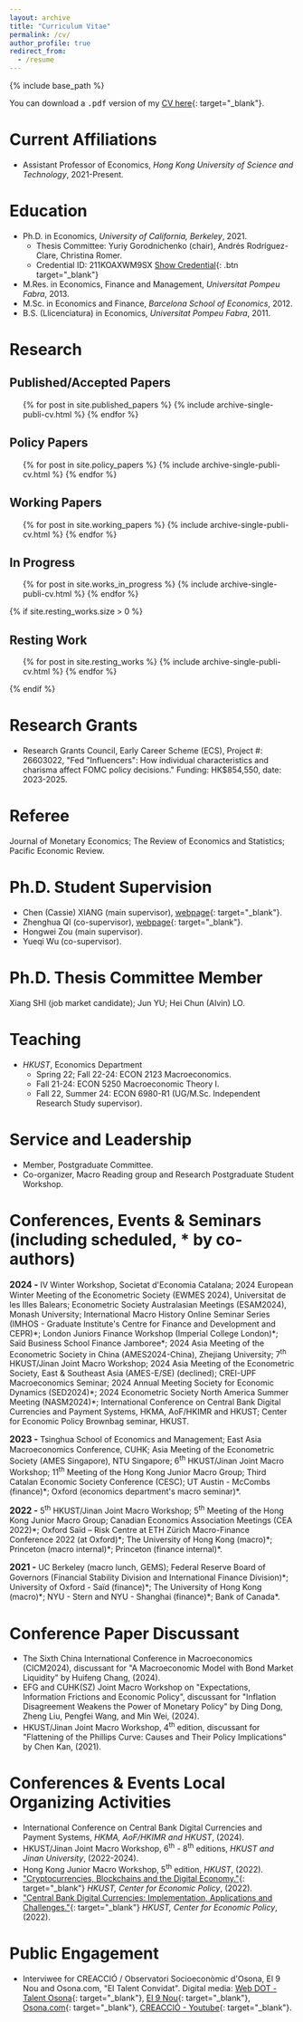 ```yaml
---
layout: archive
title: "Curriculum Vitae"
permalink: /cv/
author_profile: true
redirect_from:
  - /resume
---
```


{% include base_path %}

You can download a <kbd>.pdf</kbd> version of my [CV here](http://marcdordal.github.io/files/CV_Marc_Dordal.pdf "CV Marc Dordal"){: target="_blank"}.

Current Affiliations
======
* Assistant Professor of Economics, *Hong Kong University of Science and Technology*, 2021-Present.

Education
======
* Ph.D. in Economics, *University of California, Berkeley*, 2021.
  * Thesis Committee: Yuriy Gorodnichenko (chair), Andr&eacute;s Rodr&iacute;guez-Clare, Christina Romer.
  * Credential ID: 211KOAXWM9SX [Show Credential](https://registrar.berkeley.edu/credential-validation/){: .btn target="_blank"}
* M.Res. in Economics, Finance and Management, *Universitat Pompeu Fabra*, 2013.
* M.Sc. in Economics and Finance, *Barcelona School of Economics*, 2012.
* B.S. (Llicenciatura) in Economics, *Universitat Pompeu Fabra*, 2011.

<!-- Work experience
======
* Summer 2015: Research Assistant
  * Github University
  * Duties included: Tagging issues
  * Supervisor: Professor Git

* Fall 2015: Research Assistant
  * Github University
  * Duties included: Merging pull requests
  * Supervisor: Professor Hub -->
  
<!-- Skills
======
* Skill 1
* Skill 2
  * Sub-skill 2.1
  * Sub-skill 2.2
  * Sub-skill 2.3
* Skill 3 -->

Research
======
## Published/Accepted Papers
  <ul>{% for post in site.published_papers %}
    {% include archive-single-publi-cv.html %}
  {% endfor %}</ul>

## Policy Papers
  <ul>{% for post in site.policy_papers %}
    {% include archive-single-publi-cv.html %}
  {% endfor %}</ul>

## Working Papers
  <ul>{% for post in site.working_papers %}
    {% include archive-single-publi-cv.html %}
  {% endfor %}</ul>

## In Progress
  <ul>{% for post in site.works_in_progress %}
    {% include archive-single-publi-cv.html %}
  {% endfor %}</ul>

{% if site.resting_works.size > 0 %}
## Resting Work
  <ul>{% for post in site.resting_works %}
    {% include archive-single-publi-cv.html %}
  {% endfor %}</ul>
{% endif %}

Research Grants
======
* Research Grants Council, Early Career Scheme (ECS), Project #: 26603022, "Fed "Influencers": How individual characteristics and charisma affect FOMC policy decisions." Funding: HK$854,550, date: 2023-2025.

Referee
======
Journal of Monetary Economics; The Review of Economics and Statistics; Pacific Economic Review.

Ph.D. Student Supervision
======
* Chen (Cassie) XIANG (main supervisor), [webpage](https://cassiexiang.github.io/ "https://cassiexiang.github.io/"){: target="_blank"}.
* Zhenghua QI (co-supervisor), [webpage](https://zhenghua-qi.github.io/ "https://zhenghua-qi.github.io/"){: target="_blank"}.
* Hongwei Zou (main supervisor).
* Yueqi Wu (co-supervisor).

Ph.D. Thesis Committee Member
======
Xiang SHI (job market candidate); Jun YU; Hei Chun (Alvin) LO.

Teaching
======
* *HKUST*, Economics Department
  * Spring 22; Fall 22-24: ECON 2123 Macroeconomics.
  * Fall 21-24: ECON 5250 Macroeconomic Theory I.
  * Fall 22, Summer 24: ECON 6980-R1 (UG/M.Sc. Independent Research Study supervisor).

Service and Leadership
======
* Member, Postgraduate Committee.
* Co-organizer, Macro Reading group and Research Postgraduate Student Workshop.
<!-- * Dordal i Carreras, Marc, Kohei Kawaguchi, Edwin L.C. Lai, "Estimating demand for e-HKD and assessing its impacts on Hong Kong economy", *Research Assessment Exercise*, (2026). -->

Conferences, Events & Seminars (including scheduled, * by co-authors)
======
<span style="font-size: 1.1em; font-weight: bold;">2024 - </span> IV Winter Workshop, Societat d'Economia Catalana; 2024 European Winter Meeting of the Econometric Society (EWMES 2024), Universitat de les Illes Balears; Econometric Society Australasian Meetings (ESAM2024), Monash University; International Macro History Online Seminar Series (IMHOS - Graduate Institute's Centre for Finance and Development and CEPR)\*; London Juniors Finance Workshop (Imperial College London)\*; Sa&iuml;d Business School Finance Jamboree\*; 2024 Asia Meeting of the Econometric Society in China (AMES2024-China), Zhejiang University; 7<sup>th</sup> HKUST/Jinan Joint Macro Workshop; 2024 Asia Meeting of the Econometric Society, East & Southeast Asia (AMES-E/SE) (declined); CREI-UPF Macroeconomics Seminar; 2024 Annual Meeting Society for Economic Dynamics (SED2024)\*; 2024 Econometric Society North America Summer Meeting (NASM2024)\*; International Conference on Central Bank Digital Currencies and Payment Systems, HKMA, AoF/HKIMR and HKUST; Center for Economic Policy Brownbag seminar, HKUST.

<span style="font-size: 1.1em; font-weight: bold;">2023 - </span> Tsinghua School of Economics and Management; East Asia Macroeconomics Conference, CUHK; Asia Meeting of the Econometric Society (AMES Singapore), NTU Singapore; 6<sup>th</sup> HKUST/Jinan Joint Macro Workshop; 11<sup>th</sup> Meeting of the Hong Kong Junior Macro Group; Third Catalan Economic Society Conference (CESC); UT Austin - McCombs (finance)\*; Oxford (economics department's macro seminar)\*.

<span style="font-size: 1.1em; font-weight: bold;">2022 - </span> 5<sup>th</sup> HKUST/Jinan Joint Macro Workshop; 5<sup>th</sup> Meeting of the Hong Kong Junior Macro Group; Canadian Economics Association Meetings (CEA 2022)\*; Oxford Saïd – Risk Centre at ETH Zürich Macro-Finance Conference 2022 (at Oxford)\*; The University of Hong Kong (macro)\*; Princeton (macro internal)\*; Princeton (finance internal)\*.

<span style="font-size: 1.1em; font-weight: bold;">2021 - </span> UC Berkeley (macro lunch, GEMS); Federal Reserve Board of Governors (Financial Stability Division and International Finance Division)\*; University of Oxford - Saïd (finance)\*; The University of Hong Kong (macro)\*; NYU - Stern and NYU - Shanghai (finance)\*; Bank of Canada\*.


Conference Paper Discussant
======
* The Sixth China International Conference in Macroeconomics (CICM2024), discussant for "A Macroeconomic Model with Bond Market Liquidity" by Huifeng Chang, (2024).
* EFG and CUHK(SZ) Joint Macro Workshop on "Expectations, Information Frictions and Economic Policy", discussant for "Inflation Disagreement Weakens the Power of Monetary Policy" by Ding Dong, Zheng Liu, Pengfei Wang, and Min Wei, (2024).
* HKUST/Jinan Joint Macro Workshop, 4<sup>th</sup> edition, discussant for "Flattening of the Phillips Curve: Causes and Their Policy Implications" by Chen Kan, (2021).

Conferences & Events Local Organizing Activities
======
* International Conference on Central Bank Digital Currencies and Payment Systems, *HKMA, AoF/HKIMR and HKUST*, (2024).
* HKUST/Jinan Joint Macro Workshop, 6<sup>th</sup> - 8<sup>th</sup> editions, *HKUST and Jinan University*, (2022-2024).
* Hong Kong Junior Macro Workshop, 5<sup>th</sup> edition, *HKUST*, (2022).
* ["Cryptocurrencies, Blockchains and the Digital Economy."](https://cep.hkust.edu.hk/events/cryptocurrencies-blockchains-and-the-digital-economy "Cryptocurrencies, Blockchains and the Digital Economy"){: target="_blank"} *HKUST, Center for Economic Policy*, (2022).
* ["Central Bank Digital Currencies: Implementation, Applications and Challenges."](https://cep.hkust.edu.hk/events/central-bank-digital-currencies-implementation-applications-and-challenges "Central Bank Digital Currencies: Implementation, Applications and Challenges"){: target="_blank"} *HKUST, Center for Economic Policy*, (2022).

Public Engagement
======
* Interviwee for CREACCIÓ / Observatori Socioeconòmic d'Osona, El 9 Nou and Osona.com, "El Talent Convidat". Digital media: [Web DOT - Talent Osona](https://dotosona.com/entrevistes/marc-dordal/ "https://dotosona.com/entrevistes/marc-dordal/"){: target="_blank"}, [El 9 Nou](https://el9nou.cat/osona-ripolles/actualitat/marc-dordal-hong-kong-xina-estats-units-europa-economia-moneda-banc-central-inflacio/ "https://el9nou.cat/osona-ripolles/actualitat/marc-dordal-hong-kong-xina-estats-units-europa-economia-moneda-banc-central-inflacio/"){: target="_blank"}, [Osona.com](https://naciodigital.cat/osona/economia/abans-xina-fabricava-productes-menys-valor-afegit-ara-ja-no_2050322_102.html "https://naciodigital.cat/osona/economia/abans-xina-fabricava-productes-menys-valor-afegit-ara-ja-no_2050322_102.html"){: target="_blank"}, [CREACCIÓ - Youtube](https://www.youtube.com/watch?v=XBxQ4JU_bOE&ab_channel=Creacci%C3%B3 "https://www.youtube.com/watch?v=XBxQ4JU_bOE&ab_channel=Creacci%C3%B3"){: target="_blank"}.

<!-- Talks
======
  <ul>{% for post in site.talks %}
    {% include archive-single-talk-cv.html %}
  {% endfor %}</ul> -->

<!-- Teaching
======
  <ul>{% for post in site.teaching %}
    {% include archive-single-cv.html %}
  {% endfor %}</ul> -->